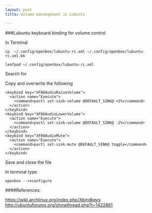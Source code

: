 ```yaml
---
layout: post
title: Volume manangement in Lubuntu

---
```


###Lubuntu keyboard binding for volume control

In Terminal

`cp  ~/.config/openbox/lubuntu-rc.xml ~/.config/openbox/lubuntu-rc.xml.bk`

`leafpad ~/.config/openbox/lubuntu-rc.xml`

Search for <!-- Keybinding for Volume management -->

Copy and overwrite the following 

<!-- Keybinding for Volume management -->
    <keybind key="XF86AudioRaiseVolume">
      <action name="Execute">
        <command>pactl set-sink-volume @DEFAULT_SINK@ +2%</command>
      </action>
    </keybind>
    <keybind key="XF86AudioLowerVolume">
      <action name="Execute">
        <command>pactl set-sink-volume @DEFAULT_SINK@ -2%</command>
      </action>
    </keybind>
    <keybind key="XF86AudioMute">
      <action name="Execute">
        <command>pactl set-sink-mute @DEFAULT_SINK@ toggle</command>
      </action>
    </keybind>

Save and close the file

In terminal type 

`openbox --reconfigure`


####References:

https://wiki.archlinux.org/index.php/Xbindkeys
http://ubuntuforums.org/showthread.php?t=1422861




